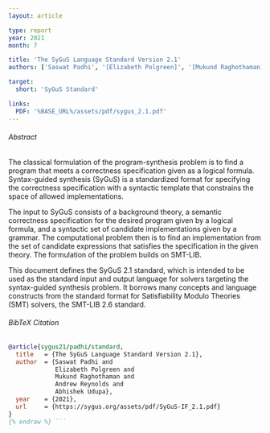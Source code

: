 ```yaml
---
layout: article

type: report
year: 2021
month: 7

title: 'The SyGuS Language Standard Version 2.1'
authors: ['Saswat Padhi', '[Elizabeth Polgreen]', '[Mukund Raghothaman]', '[Andrew Reynolds]', '[Abhishek Udupa]']

target:
  short: 'SyGuS Standard'

links:
  PDF: '%BASE_URL%/assets/pdf/sygus_2.1.pdf'
---
```


###### Abstract

The classical formulation of the program-synthesis problem
is to find a program that meets a correctness specification
given as a logical formula.
Syntax-guided synthesis (SyGuS) is a standardized format
for specifying the correctness specification with a syntactic template
that constrains the space of allowed implementations.

The input to SyGuS consists of a background theory,
a semantic correctness specification for the desired program
given by a logical formula,
and a syntactic set of candidate implementations
given by a grammar.
The computational problem then is to find an implementation
from the set of candidate expressions
that satisfies the specification in the given theory.
The formulation of the problem builds on SMT-LIB.

This document defines the SyGuS 2.1 standard,
which is intended to be used as the standard input and output language for solvers
targeting the syntax-guided synthesis problem.
It borrows many concepts and language constructs
from the standard format for Satisfiability Modulo Theories (SMT) solvers,
the SMT-LIB 2.6 standard.

###### BibTeX Citation

```bibtex {% raw %}
@article{sygus21/padhi/standard,
  title   = {The SyGuS Language Standard Version 2.1},
  author  = {Saswat Padhi and
             Elizabeth Polgreen and
             Mukund Raghothaman and
             Andrew Reynolds and
             Abhishek Udupa},
  year    = {2021},
  url     = {https://sygus.org/assets/pdf/SyGuS-IF_2.1.pdf}
}
{% endraw %} ```